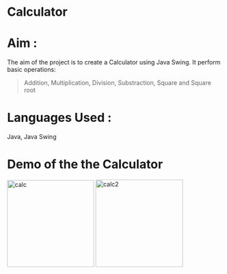 # Calculator

# Aim : 
The aim of the project is to create a Calculator using Java Swing.
It perform basic operations:
 > Addition, Multiplication, Division, Substraction, Square and Square root
 
# Languages Used :
Java, Java Swing

# Demo of the the Calculator

<img width="203" alt="calc" src="https://user-images.githubusercontent.com/60184336/127898411-c9c7d30f-4fa0-4c05-93a2-09ee0035991f.PNG">

<img width="204" alt="calc2" src="https://user-images.githubusercontent.com/60184336/127898419-6d75c70c-6264-40fe-9756-0d2ca7f62714.PNG">




